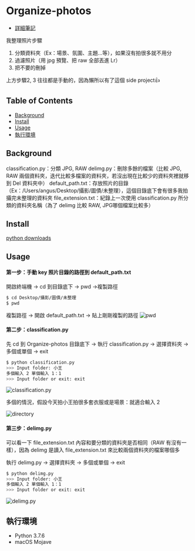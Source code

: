 # Organize-photos

* [詳細筆記](https://medium.com/@cbb104002/side-project-organize-photos-3491aef8e5ed?source=friends_link&sk=464906b2663c65a9d11f86ff77d1e259)

我整理照片步驟
1. 分類資料夾（Ex：場景、氛圍、主題...等），如果沒有拍很多就不用分
2. 過濾照片（用 jpg 預覽、把 raw 全部丟進 Lr）
3. 把不要的刪掉

上方步驟2, 3 往往都是手動的，因為懶所以有了這個 side project👍

## Table of Contents

- [Background](#background)
- [Install](#install)
- [Usage](#usage)
- [執行環境](#執行環境)

## Background

classification.py：分類 JPG, RAW 
delimg.py：刪除多餘的檔案（比較 JPG, RAW 兩個資料夾，迭代比較多檔案的資料夾，若沒出現在比較少的資料夾裡就移到 Del 資料夾中）
default_path.txt：存放照片的目錄（Ex：/Users/angus/Desktop/攝影/圖債/未整理），這個目錄底下會有很多我拍攝完未整理的資料夾
file_extension.txt：紀錄上一次使用 classification.py 所分類的資料夾名稱（為了 delimg 比較 RAW, JPG哪個檔案比較多）

## Install

[python downloads](https://www.python.org/downloads/)

## Usage

#### 第一步：手動 key 照片目錄的路徑到 default_path.txt 

開啟終端機 -> cd 到目錄底下 -> pwd ->複製路徑 
```sh
$ cd Desktop/攝影/圖債/未整理
$ pwd
```
複製路徑 -> 開啟 default_path.txt -> 貼上剛剛複製的路徑
![pwd](https://imgur.com/aaocYip)

#### 第二步：classification.py

先 cd 到 Organize-photos 目錄底下 -> 執行 classification.py -> 選擇資料夾 -> 多個或單個 -> exit

```sh
$ python classification.py
>>> Input folder: 小王
多個輸入 2 單個輸入 1：1
>>> Input folder or exit: exit
```

![classification.py](https://imgur.com/TM9nra7)

多個的情況，假設今天拍小王拍很多套衣服或是場景：就適合輸入 2

![directory](https://imgur.com/vDVVaz1)

#### 第三步：delimg.py

可以看一下 file_extension.txt 內容和要分類的資料夾是否相同（RAW 有沒有一樣），因為 delimg 是讀入 file_extension.txt 來比較兩個資料夾的檔案哪個多

執行 delimg.py -> 選擇資料夾 -> 多個或單個 -> exit

```sh
$ python delimg.py
>>> Input folder: 小王
多個輸入 2 單個輸入 1：1
>>> Input folder or exit: exit
```

![delimg.py](https://imgur.com/VbvVpmr)

## 執行環境

* Python 3.7.6
* macOS Mojave
